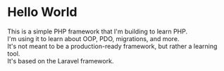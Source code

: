 # Hello World

This is a simple PHP framework that I'm building to learn PHP.  
I'm using it to learn about OOP, PDO, migrations, and more.  
It's not meant to be a production-ready framework, but rather a learning tool.  
It's based on the Laravel framework.
